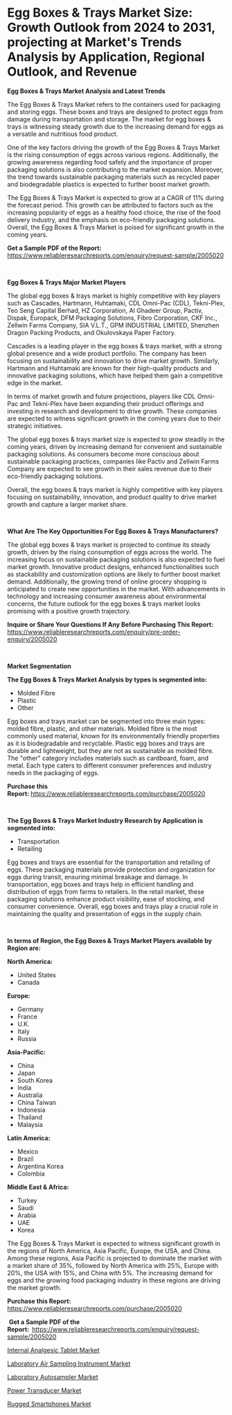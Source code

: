 <p><h1>Egg Boxes & Trays Market Size: Growth Outlook from 2024 to 2031, projecting at Market's Trends Analysis by Application, Regional Outlook, and Revenue</h1></p><p><strong>Egg Boxes & Trays Market Analysis and Latest Trends</strong></p>
<p><p>The Egg Boxes & Trays Market refers to the containers used for packaging and storing eggs. These boxes and trays are designed to protect eggs from damage during transportation and storage. The market for egg boxes & trays is witnessing steady growth due to the increasing demand for eggs as a versatile and nutritious food product. </p><p>One of the key factors driving the growth of the Egg Boxes & Trays Market is the rising consumption of eggs across various regions. Additionally, the growing awareness regarding food safety and the importance of proper packaging solutions is also contributing to the market expansion. Moreover, the trend towards sustainable packaging materials such as recycled paper and biodegradable plastics is expected to further boost market growth.</p><p>The Egg Boxes & Trays Market is expected to grow at a CAGR of 11% during the forecast period. This growth can be attributed to factors such as the increasing popularity of eggs as a healthy food choice, the rise of the food delivery industry, and the emphasis on eco-friendly packaging solutions. Overall, the Egg Boxes & Trays Market is poised for significant growth in the coming years.</p></p>
<p><strong>Get a Sample PDF of the Report:&nbsp;</strong> <a href="https://www.reliableresearchreports.com/enquiry/request-sample/2005020">https://www.reliableresearchreports.com/enquiry/request-sample/2005020</a></p>
<p>&nbsp;</p>
<p><strong>Egg Boxes & Trays Major Market Players</strong></p>
<p><p>The global egg boxes & trays market is highly competitive with key players such as Cascades, Hartmann, Huhtamaki, CDL Omni-Pac (CDL), Tekni-Plex, Teo Seng Capital Berhad, HZ Corporation, Al Ghadeer Group, Pactiv, Dispak, Europack, DFM Packaging Solutions, Fibro Corporation, CKF Inc., Zellwin Farms Company, SIA V.L.T., GPM INDUSTRIAL LIMITED, Shenzhen Dragon Packing Products, and Okulovskaya Paper Factory.</p><p>Cascades is a leading player in the egg boxes & trays market, with a strong global presence and a wide product portfolio. The company has been focusing on sustainability and innovation to drive market growth. Similarly, Hartmann and Huhtamaki are known for their high-quality products and innovative packaging solutions, which have helped them gain a competitive edge in the market.</p><p>In terms of market growth and future projections, players like CDL Omni-Pac and Tekni-Plex have been expanding their product offerings and investing in research and development to drive growth. These companies are expected to witness significant growth in the coming years due to their strategic initiatives.</p><p>The global egg boxes & trays market size is expected to grow steadily in the coming years, driven by increasing demand for convenient and sustainable packaging solutions. As consumers become more conscious about sustainable packaging practices, companies like Pactiv and Zellwin Farms Company are expected to see growth in their sales revenue due to their eco-friendly packaging solutions.</p><p>Overall, the egg boxes & trays market is highly competitive with key players focusing on sustainability, innovation, and product quality to drive market growth and capture a larger market share.</p></p>
<p>&nbsp;</p>
<p><strong>What Are The Key Opportunities For Egg Boxes & Trays Manufacturers?</strong></p>
<p><p>The global egg boxes & trays market is projected to continue its steady growth, driven by the rising consumption of eggs across the world. The increasing focus on sustainable packaging solutions is also expected to fuel market growth. Innovative product designs, enhanced functionalities such as stackability and customization options are likely to further boost market demand. Additionally, the growing trend of online grocery shopping is anticipated to create new opportunities in the market. With advancements in technology and increasing consumer awareness about environmental concerns, the future outlook for the egg boxes & trays market looks promising with a positive growth trajectory.</p></p>
<p><strong>Inquire or Share Your Questions If Any Before Purchasing This Report:</strong> <a href="https://www.reliableresearchreports.com/enquiry/pre-order-enquiry/2005020">https://www.reliableresearchreports.com/enquiry/pre-order-enquiry/2005020</a></p>
<p>&nbsp;</p>
<p><strong>Market Segmentation</strong></p>
<p><strong>The Egg Boxes & Trays Market Analysis by types is segmented into:</strong></p>
<p><ul><li>Molded Fibre</li><li>Plastic</li><li>Other</li></ul></p>
<p><p>Egg boxes and trays market can be segmented into three main types: molded fibre, plastic, and other materials. Molded fibre is the most commonly used material, known for its environmentally friendly properties as it is biodegradable and recyclable. Plastic egg boxes and trays are durable and lightweight, but they are not as sustainable as molded fibre. The "other" category includes materials such as cardboard, foam, and metal. Each type caters to different consumer preferences and industry needs in the packaging of eggs.</p></p>
<p><strong>Purchase this Report:&nbsp;</strong><a href="https://www.reliableresearchreports.com/purchase/2005020">https://www.reliableresearchreports.com/purchase/2005020</a></p>
<p>&nbsp;</p>
<p><strong>The Egg Boxes & Trays Market Industry Research by Application is segmented into:</strong></p>
<p><ul><li>Transportation</li><li>Retailing</li></ul></p>
<p><p>Egg boxes and trays are essential for the transportation and retailing of eggs. These packaging materials provide protection and organization for eggs during transit, ensuring minimal breakage and damage. In transportation, egg boxes and trays help in efficient handling and distribution of eggs from farms to retailers. In the retail market, these packaging solutions enhance product visibility, ease of stocking, and consumer convenience. Overall, egg boxes and trays play a crucial role in maintaining the quality and presentation of eggs in the supply chain.</p></p>
<p>&nbsp;</p>
<p><strong>In terms of Region, the Egg Boxes & Trays Market Players available by Region are:</strong></p>
<p>
    <p> <strong> North America: </strong>
        <ul>
            <li>United States</li>
            <li>Canada</li>
        </ul>
        </p> 
    <p> <strong> Europe: </strong>
        <ul>
            <li>Germany</li>
            <li>France</li>
            <li>U.K.</li>
            <li>Italy</li>
            <li>Russia</li>
        </ul>
        </p> 
    <p> <strong> Asia-Pacific: </strong>
        <ul>
            <li>China</li>
            <li>Japan</li>
            <li>South Korea</li>
            <li>India</li>
            <li>Australia</li>
            <li>China Taiwan</li>
            <li>Indonesia</li>
            <li>Thailand</li>
            <li>Malaysia</li>
        </ul>
        </p> 
    <p> <strong> Latin America: </strong>
        <ul>
            <li>Mexico</li>
            <li>Brazil</li>
            <li>Argentina Korea</li>
            <li>Colombia</li>
        </ul>
        </p> 
    <p> <strong> Middle East & Africa: </strong>
        <ul>
            <li>Turkey</li>
            <li>Saudi</li>
            <li>Arabia</li>
            <li>UAE</li>
            <li>Korea</li>
        </ul>
    </p>
    </p>
<p><p>The Egg Boxes & Trays Market is expected to witness significant growth in the regions of North America, Asia Pacific, Europe, the USA, and China. Among these regions, Asia Pacific is projected to dominate the market with a market share of 35%, followed by North America with 25%, Europe with 20%, the USA with 15%, and China with 5%. The increasing demand for eggs and the growing food packaging industry in these regions are driving the market growth.</p></p>
<p><strong>Purchase this Report: </strong><a href="https://www.reliableresearchreports.com/purchase/2005020">https://www.reliableresearchreports.com/purchase/2005020</a></p>
<p>&nbsp;<strong>Get a Sample PDF of the Report:&nbsp;&nbsp;</strong><a href="https://www.reliableresearchreports.com/enquiry/request-sample/2005020">https://www.reliableresearchreports.com/enquiry/request-sample/2005020</a></p>
<p><strong></strong></p>
<p><p><a href="https://meowing-canidae-761.notion.site/Internal-Analgesic-Tablet-Market-Size-and-Examines-its-Market-Scope-with-a-Primary-Focus-on-Growth-6fdbcb0158b14a1b8f94e5000b29755a">Internal Analgesic Tablet Market</a></p><p><a href="https://sudsy-motorcycle-bbc.notion.site/Laboratory-Air-Sampling-Instrument-Market-Size-Focuses-on-Market-Dynamics-In-Depth-Analysis-and-Fut-34455349a912413f96dfaa12beba026d">Laboratory Air Sampling Instrument Market</a></p><p><a href="https://military-diascia-e68.notion.site/Laboratory-Autosampler-Market-Analysis-Examines-its-Scope-on-Growth-Opportunities-and-Forecasted-Tr-fc2dfd03f4394066908ea0a0123e7f1b">Laboratory Autosampler Market</a></p><p><a href="https://view.publitas.com/reportprime-1/power-transducer-market-size-market-trends-and-growth-outlook-forecasted-for-period-from-2024-to-2031/">Power Transducer Market</a></p><p><a href="https://view.publitas.com/reportprime-1/rugged-smartphones-market-growth-market-trends-covid-19-impact-and-forecasts-for-period-from-2024-2031/">Rugged Smartphones Market</a></p></p>